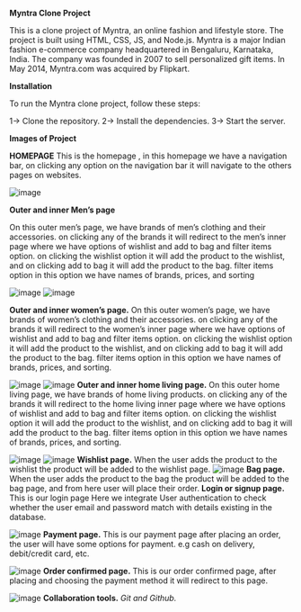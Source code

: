 **Myntra Clone Project**

This is a clone project of Myntra, an online fashion and lifestyle store. The project is built using HTML, CSS, JS, and Node.js.
Myntra is a major Indian fashion e-commerce company headquartered in Bengaluru, Karnataka, India. The company was founded in 2007 to sell personalized gift items. In May 2014, Myntra.com was acquired by Flipkart.

**Installation**

To run the Myntra clone project, follow these steps:

1-> Clone the repository.
2-> Install the dependencies.
3-> Start the server.

**Images of Project**

**HOMEPAGE** 
This is the homepage , in this homepage we have a navigation bar, on clicking any option on the navigation bar it will navigate to the others pages on websites.


![image](https://user-images.githubusercontent.com/77974484/161418508-820faf68-9cea-4570-9fe5-6fe50085a908.png)

**Outer and inner Men’s page**

On this outer men’s page, we have brands of men’s clothing and their accessories. on clicking any of the brands it will redirect to the men’s inner page where we have options of wishlist and add to bag and filter items option.
on clicking the wishlist option it will add the product to the wishlist, 
and on clicking add to bag it will add the product to the bag. filter items option in this option we have names of brands, prices, and sorting

![image](https://user-images.githubusercontent.com/77974484/161418568-fb6db3cb-47c9-4911-b486-0648ef79ceb3.png)
![image](https://user-images.githubusercontent.com/77974484/161418579-9ec6c7b1-8474-4c21-8927-04800e9c0804.png)

**Outer and inner women’s page.**
On this outer women’s page, we have brands of women’s clothing and their accessories. on clicking any of the brands it will redirect to the women’s inner page where we have options of wishlist and add to bag and filter items option.
on clicking the wishlist option it will add the product to the wishlist, and on clicking add to bag it will add the product to the bag. 
filter items option in this option we have names of brands, prices, and sorting.

![image](https://user-images.githubusercontent.com/77974484/161418616-0103de9b-804e-403e-b59b-16bd4f012dc8.png)
![image](https://user-images.githubusercontent.com/77974484/161418629-2f55ef0c-c323-4bd0-86ec-2d04092e4af0.png)
**Outer and inner home living page.**
On this outer home living page, we have brands of home living products. on clicking any of the brands it will redirect to the home living inner page where we have options of wishlist and 
add to bag and filter items option. on clicking the wishlist option it will add the product to the wishlist, and on clicking add to bag it will add the product to the bag. 
filter items option in this option we have names of brands, prices, and sorting.

![image](https://user-images.githubusercontent.com/77974484/161418666-9f75ebdd-a6e4-470e-8190-8699b6dd64b4.png)
![image](https://user-images.githubusercontent.com/77974484/161418677-6aa9fb78-083b-4986-b774-5b74b44b157f.png)
**Wishlist page.**
When the user adds the product to the wishlist the product will be added to the wishlist page.
![image](https://user-images.githubusercontent.com/77974484/161418767-c17d11ce-3a7d-4f2d-9abe-b2ac1ab0e1bd.png)
**Bag page.**
When the user adds the product to the bag the product will be added to the bag page, and from here user will place their order.
**Login or signup page.**
This is our login page Here we integrate User authentication to check whether the user email and password match with details existing in the database.

![image](https://user-images.githubusercontent.com/77974484/161418840-a913c3ff-e219-4ec0-9467-4320cd787eb0.png)
**Payment page.**
This is our payment page after placing an order, the user will have some options for payment. e.g cash on delivery, debit/credit card, etc.

![image](https://user-images.githubusercontent.com/77974484/161418887-c30e9832-e415-4de7-bc24-f5e83f4605a0.png)
**Order confirmed page.**
This is our order confirmed page, after placing and choosing the payment method it will redirect to this page.

![image](https://user-images.githubusercontent.com/77974484/161433073-291a3727-c191-42ad-be92-dd453264de10.png)
**Collaboration tools.**
*Git and Github.*
